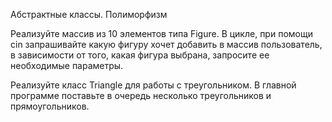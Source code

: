 Абстрактные классы. Полиморфизм


Реализуйте массив из 10 элементов типа Figure. В цикле, при помощи cin
запрашивайте какую фигуру хочет добавить в массив пользователь, в зависимости 
от того, какая фигура выбрана, запросите ее необходимые параметры.


Реализуйте класс Triangle для работы с треугольником. В главной 
программе поставьте в очередь несколько треугольников и 
прямоугольников.
